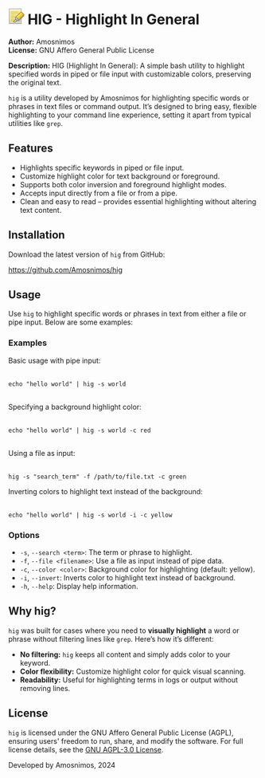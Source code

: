 <body>
    <h1><img src="format-text-highlight.255x256.png" alt="Highlight icon" data="https://iconduck.com/icons/14463/format-text-highlight" width="32px" height="32px"> HIG - Highlight In General</h1>
    <p><strong>Author:</strong> Amosnimos<br>
    <strong>License:</strong> GNU Affero General Public License</p>
    <p><strong>Description:</strong> HIG (Highlight In General): A simple bash utility to highlight specified words in piped or file input with customizable colors, preserving the original text.</p>

  <p><code>hig</code> is a utility developed by Amosnimos for highlighting specific words or phrases in text files or command output. It’s designed to bring easy, flexible highlighting to your command line experience, setting it apart from typical utilities like <code>grep</code>.</p>

  <h2>Features</h2>
    <ul>
        <li>Highlights specific keywords in piped or file input.</li>
        <li>Customize highlight color for text background or foreground.</li>
        <li>Supports both color inversion and foreground highlight modes.</li>
        <li>Accepts input directly from a file or from a pipe.</li>
        <li>Clean and easy to read – provides essential highlighting without altering text content.</li>
    </ul>

  <h2>Installation</h2>
    <p>Download the latest version of <code>hig</code> from GitHub:</p>
    <p><a href="https://github.com/Amosnimos/hig" target="_blank">https://github.com/Amosnimos/hig</a></p>

  <h2>Usage</h2>
    <p>Use <code>hig</code> to highlight specific words or phrases in text from either a file or pipe input. Below are some examples:</p>

  <h3>Examples</h3>
    <p>Basic usage with pipe input:</p>
    <pre><code>
echo "hello world" | hig -s world
    </code></pre>
    <p>Specifying a background highlight color:</p>
    <pre><code>
echo "hello world" | hig -s world -c red
    </code></pre>

<p>Using a file as input:</p>
<pre><code>
hig -s "search_term" -f /path/to/file.txt -c green
</code></pre>

<p>Inverting colors to highlight text instead of the background:</p>
<pre><code>
echo "hello world" | hig -s world -i -c yellow</code></pre>
</code></pre>

  <h3>Options</h3>
    <ul>
        <li><code>-s</code>, <code>--search &lt;term&gt;</code>: The term or phrase to highlight.</li>
        <li><code>-f</code>, <code>--file &lt;filename&gt;</code>: Use a file as input instead of pipe data.</li>
        <li><code>-c</code>, <code>--color &lt;color&gt;</code>: Background color for highlighting (default: yellow).</li>
        <li><code>-i</code>, <code>--invert</code>: Inverts color to highlight text instead of background.</li>
        <li><code>-h</code>, <code>--help</code>: Display help information.</li>
    </ul>

  <h2>Why hig?</h2>
    <p><code>hig</code> was built for cases where you need to <strong>visually highlight</strong> a word or phrase without filtering lines like <code>grep</code>. Here’s how it’s different:</p>
    <ul>
        <li><strong>No filtering:</strong> <code>hig</code> keeps all content and simply adds color to your keyword.</li>
        <li><strong>Color flexibility:</strong> Customize highlight color for quick visual scanning.</li>
        <li><strong>Readability:</strong> Useful for highlighting terms in logs or output without removing lines.</li>
    </ul>

  <h2>License</h2>
    <p class="license">
        <code>hig</code> is licensed under the GNU Affero General Public License (AGPL), ensuring users' freedom to run, share, and modify the software. For full license details, see the <a href="https://www.gnu.org/licenses/agpl-3.0.en.html" target="_blank">GNU AGPL-3.0 License</a>.
    </p>

  <footer>
      <p>Developed by Amosnimos, 2024</p>
  </footer>
</body>
</html>

